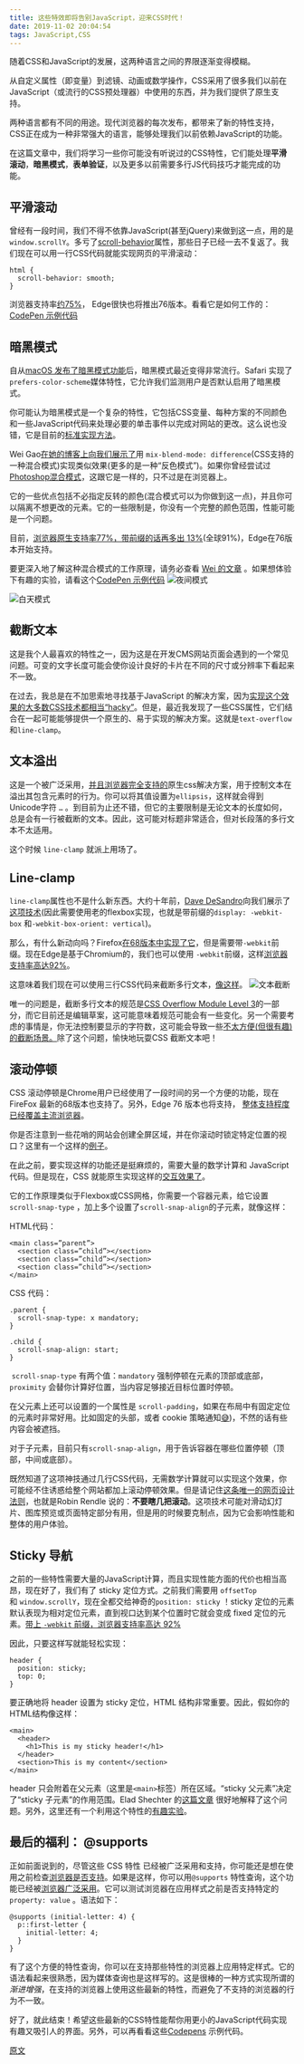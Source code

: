```yaml
---
title: 这些特效即将告别JavaScript，迎来CSS时代！
date: 2019-11-02 20:04:54
tags: JavaScript,CSS
---
```


随着CSS和JavaScript的发展，这两种语言之间的界限逐渐变得模糊。

从自定义属性（即变量）到滤镜、动画或数学操作，CSS采用了很多我们以前在JavaScript（或流行的CSS预处理器）中使用的东西，并为我们提供了原生支持。

两种语言都有不同的用途。现代浏览器的每次发布，都带来了新的特性支持，CSS正在成为一种非常强大的语言，能够处理我们以前依赖JavaScript的功能。

在这篇文章中，我们将学习一些你可能没有听说过的CSS特性，它们能处理**平滑滚动**，**暗黑模式**，**表单验证**，以及更多以前需要多行JS代码技巧才能完成的功能。
## 平滑滚动

曾经有一段时间，我们不得不依靠JavaScript(甚至jQuery)来做到这一点，用的是`window.scrollY`。多亏了[scroll-behavior](https://developer.mozilla.org/en-US/docs/Web/CSS/scroll-behavior)属性，那些日子已经一去不复返了。我们现在可以用一行CSS代码就能实现网页的平滑滚动：
```
html {
  scroll-behavior: smooth;
}

```

浏览器支持率[约75%](https://caniuse.com/#feat=css-scroll-behavior)， Edge很快也将推出76版本。看看它是如何工作的：
[CodePen 示例代码](https://codepen.io/imjuangarcia/pen/RwbQLPe)
<!-- more -->
## 暗黑模式

自从[macOS 发布了暗黑模式功能](https://developer.apple.com/design/human-interface-guidelines/macos/visual-design/dark-mode/)后，暗黑模式最近变得非常流行。Safari 实现了`prefers-color-scheme`媒体特性，它允许我们监测用户是否默认启用了暗黑模式。

你可能认为暗黑模式是一个复杂的特性，它包括CSS变量、每种方案的不同颜色和一些JavaScript代码来处理必要的单击事件以完成对网站的更改。这么说也没错，它是目前的[标准实现方法](https://dev.to/ananyaneogi/create-a-dark-light-mode-switch-with-css-variables-34l8)。

Wei Gao[在她的博客上向我们展示了](https://dev.wgao19.cc/sun-moon-blending-mode/)用 `mix-blend-mode: difference`(CSS支持的一种混合模式)实现类似效果(更多的是一种“反色模式”)。如果你曾经尝试过[Photoshop混合模式](https://helpx.adobe.com/photoshop/using/blending-modes.html)，这跟它是一样的，只不过是在浏览器上。

它的一些优点包括不必指定反转的颜色(混合模式可以为你做到这一点)，并且你可以隔离不想更改的元素。它的一些限制是，你没有一个完整的颜色范围，性能可能是一个问题。

目前，[浏览器原生支持率77%，带前缀的话再多出 13%](https://caniuse.com/#search=mix-blend-mode)(全球91%)，Edge在76版本开始支持。

要更深入地了解这种混合模式的工作原理，请务必查看 [Wei 的文章](https://dev.wgao19.cc/sun-moon-blending-mode/) 。如果想体验下有趣的实验，请看这个[CodePen 示例代码](https://codepen.io/imjuangarcia/embed/xxKLMEN)
![夜间模式](https://upload-images.jianshu.io/upload_images/1618526-a669630d07c82407.png?imageMogr2/auto-orient/strip%7CimageView2/2/w/1240)

![白天模式](https://upload-images.jianshu.io/upload_images/1618526-74a2a50db5f781dc.png?imageMogr2/auto-orient/strip%7CimageView2/2/w/1240)


## 截断文本

这是我个人最喜欢的特性之一，因为这是在开发CMS网站页面会遇到的一个常见问题。可变的文字长度可能会使你设计良好的卡片在不同的尺寸或分辨率下看起来不一致。

在过去，我总是在不加思索地寻找基于JavaScript 的解决方案，因为[实现这个效果的大多数CSS技术都相当“hacky”](https://css-s.com/clampin/)。但是，最近我发现了一些CSS属性，它们结合在一起可能能够提供一个原生的、易于实现的解决方案。这就是`text-overflow`和`line-clamp`。

## 文本溢出

这是一个被广泛采用，[并且浏览器完全支持的](https://caniuse.com/#search=text-overflow)原生css解决方案，用于控制文本在溢出其包含元素时的行为。你可以将其值设置为`ellipsis`，这样就会得到Unicode字符 `…` 。到目前为止还不错，但它的主要限制是无论文本的长度如何，总是会有一行被截断的文本。因此，这可能对标题非常适合，但对长段落的多行文本不太适用。

这个时候 `line-clamp` 就派上用场了。

## Line-clamp

`line-clamp`属性也不是什么新东西。大约十年前，[Dave DeSandro](https://twitter.com/desandro)向我们展示了[这项技术](https://dropshado.ws/post/1015351370/webkit-line-clamp)(因此需要使用老的flexbox实现，也就是带前缀的`display: -webkit-box` 和`-webkit-box-orient: vertical`)。

那么，有什么新动向吗？Firefox[在68版本中实现了它](https://bugzilla.mozilla.org/show_bug.cgi?id=WebKit-line-clamp)，但是需要带`-webkit`前缀。现在Edge是基于Chromium的，我们也可以使用 `-webkit`前缀，这样[浏览器支持率高达92%](https://caniuse.com/#search=line-clamp)。

这意味着我们现在可以使用三行CSS代码来截断多行文本，[像这样](https://codepen.io/imjuangarcia/pen/dybdYbB)。
![文本截断](https://upload-images.jianshu.io/upload_images/1618526-d1220947f2fc0033.png?imageMogr2/auto-orient/strip%7CimageView2/2/w/1240)

唯一的问题是，截断多行文本的规范是[CSS Overflow Module Level 3](https://drafts.csswg.org/css-overflow-3/#propdef--webkit-line-clamp)的一部分，而它目前还是编辑草案，这可能意味着规范可能会有一些变化。另一个需要考虑的事情是，你无法控制要显示的字符数，这可能会导致一些[不太方便(但很有趣)的截断场景。](https://twitter.com/search?f=tweets&vertical=default&q=karenmcgrane%20truncation%20is%20not&src=typd)除了这个问题，愉快地玩耍CSS 截断文本吧！

## 滚动停顿

CSS 滚动停顿是Chrome用户已经使用了一段时间的另一个方便的功能，现在 FireFox 最新的68版本也支持了。另外，Edge 76 版本也将支持， [整体支持程度已经覆盖主流浏览器](https://caniuse.com/#feat=css-snappoints)。

你是否注意到一些花哨的网站会创建全屏区域，并在你滚动时锁定特定位置的视口？这里有一个这样的[例子](https://www.artandscience.jp/)。

在此之前，要实现这样的功能还是挺麻烦的，需要大量的数学计算和 JavaScript 代码。但是现在，CSS 就能原生实现这样的[交互效果了](https://codepen.io/imjuangarcia/pen/zYORdMK)。

它的工作原理类似于Flexbox或CSS网格，你需要一个容器元素，给它设置`scroll-snap-type` ，加上多个设置了`scroll-snap-align`的子元素，就像这样：

HTML代码：
```
<main class=”parent”>
  <section class=”child”></section>
  <section class=”child”></section>
  <section class=”child”></section>
</main>

```
CSS 代码：
```
.parent {
  scroll-snap-type: x mandatory;
}

.child {
  scroll-snap-align: start;
}

```
 `scroll-snap-type` 有两个值：`mandatory` 强制停顿在元素的顶部或底部，`proximity` 会替你计算好位置，当内容足够接近目标位置时停顿。

在父元素上还可以设置的一个属性是 `scroll-padding`，如果在布局中有固定定位的元素时非常好用。比如固定的头部，或者 cookie 策略通知[😅](https://s.w.org/images/core/emoji/12.0.0-1/72x72/1f605.png))，不然的话有些内容会被遮挡。

对于子元素，目前只有`scroll-snap-align`，用于告诉容器在哪些位置停顿（顶部，中间或底部）。

既然知道了这项神技通过几行CSS代码，无需数学计算就可以实现这个效果，你可能经不住诱惑给整个网站都加上滚动停顿效果。但是请记住[这条唯一的网页设计法则](https://www.robinrendle.com/notes/scrolljacking)，也就是Robin Rendle 说的：**不要瞎几把滚动**。这项技术可能对滑动幻灯片、图库预览或页面特定部分有用，但是用的时候要克制点，因为它会影响性能和整体的用户体验。

## Sticky 导航

之前的一些特性需要大量的JavaScript计算，而且实现性能方面的代价也相当高昂，现在好了，我们有了 sticky 定位方式。之前我们需要用 `offsetTop`和 `window.scrollY`，现在全都交给神奇的`position: sticky` ！sticky 定位的元素默认表现为相对定位元素，直到视口达到某个位置时它就会变成 fixed 定位的元素。[带上 `-webkit` 前缀，浏览器支持率高达 92% ](https://caniuse.com/#feat=css-sticky)

因此，只要这样写就能轻松实现：
```
header {
  position: sticky;
  top: 0;
}

```

要正确地将 header 设置为 sticky 定位，HTML 结构非常重要。因此，假如你的HTML结构像这样：
```
<main>
  <header>
    <h1>This is my sticky header!</h1>
  </header>
  <section>This is my content</section>
</main>

```
header 只会附着在父元素（这里是`<main>`标签）所在区域。“sticky 父元素”决定了“sticky 子元素”的作用范围。Elad Shechter 的[这篇文章](https://medium.com/@elad/css-position-sticky-how-it-really-works-54cd01dc2d46) 很好地解释了这个问题。另外，这里还有一个利用这个特性的[有趣实验](https://codepen.io/imjuangarcia/pen/QWLQjqQ)。

## 最后的福利： @supports

正如前面说到的，尽管这些 CSS 特性 已经被广泛采用和支持，你可能还是想在使用之前检查[浏览器是否支持](https://caniuse.com/)。如果是这样，你可以用`@supports` 特性查询，这个功能已经被[浏览器广泛采用](https://caniuse.com/#feat=css-featurequeries)。它可以测试浏览器在应用样式之前是否支持特定的`property: value` 。语法如下：
```
@supports (initial-letter: 4) {
  p::first-letter {
    initial-letter: 4;
  }
}

```
有了这个方便的特性查询，你可以在支持那些特性的浏览器上应用特定样式。它的语法看起来很熟悉，因为媒体查询也是这样写的。这是很棒的一种方式实现所谓的*渐进增强*，在支持的浏览器上使用这些最新的特性，而避免了不支持的浏览器的行为不一致。

好了，就此结束！希望这些最新的CSS特性能帮你用更小的JavaScript代码实现有趣又吸引人的界面。另外，可以再看看这些[Codepens](https://codepen.io/collection/DrGkMr) 示例代码。

[原文](https://dev.to/bnevilleoneill/5-things-you-can-do-with-css-instead-of-javascript-975)

